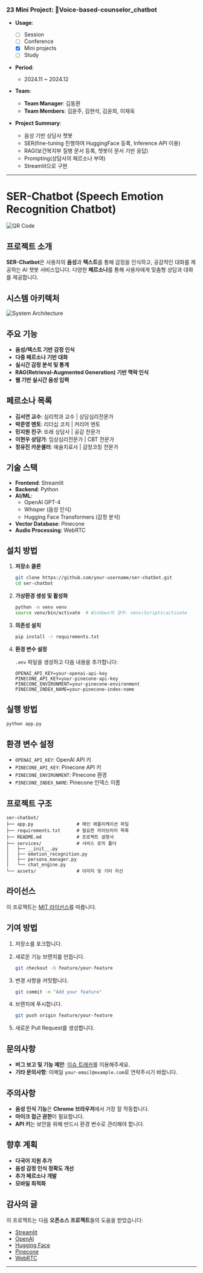 ### 23 Mini Project: **Voice-based-counselor_chatbot**

- **Usage**: 
  - [ ] Session
  - [ ] Conference
  - [x] Mini projects
  - [ ] Study

- **Period**:  
  - 2024.11 ~ 2024.12

- **Team**:  
  - **Team Manager**: 김동환
  - **Team Members**: 김윤주, 김현석, 김윤희, 이재욱

- **Project Summary**:  
  - 음성 기반 상담사 챗봇
  - SER(fine-tuning 진행하여 HuggingFace 등록, Inference API 이용)
  - RAG(보건복지부 질병 문서 등록, 챗봇이 문서 기반 응답)
  - Prompting(상담사의 페르소나 부여)
  - Streamlit으로 구현



---



# SER-Chatbot (Speech Emotion Recognition Chatbot)

![QR Code](https://github.com/user-attachments/assets/d4189447-4442-4ef3-976e-e7675a5a63c4)

## 프로젝트 소개

**SER-Chatbot**은 사용자의 **음성**과 **텍스트**를 통해 감정을 인식하고, 공감적인 대화를 제공하는 AI 챗봇 서비스입니다. 다양한 **페르소나**를 통해 사용자에게 맞춤형 상담과 대화를 제공합니다.

## 시스템 아키텍처

![System Architecture](https://github.com/user-attachments/assets/15f1a560-6c47-4460-9790-5ef860ba3799)

## 주요 기능

- **음성/텍스트 기반 감정 인식**
- **다중 페르소나 기반 대화**
- **실시간 감정 분석 및 통계**
- **RAG(Retrieval-Augmented Generation) 기반 맥락 인식**
- **웹 기반 실시간 음성 입력**

## 페르소나 목록

- **김서연 교수**: 심리학과 교수 | 상담심리전문가
- **박준영 멘토**: 리더십 코치 | 커리어 멘토
- **민지원 친구**: 또래 상담사 | 공감 전문가
- **이현우 상담가**: 임상심리전문가 | CBT 전문가
- **정유진 카운셀러**: 예술치료사 | 감정코칭 전문가

## 기술 스택

- **Frontend**: Streamlit
- **Backend**: Python
- **AI/ML**:
  - OpenAI GPT-4
  - Whisper (음성 인식)
  - Hugging Face Transformers (감정 분석)
- **Vector Database**: Pinecone
- **Audio Processing**: WebRTC

## 설치 방법

1. **저장소 클론**

   ```bash
   git clone https://github.com/your-username/ser-chatbot.git
   cd ser-chatbot
   ```

2. **가상환경 생성 및 활성화**

   ```bash
   python -m venv venv
   source venv/bin/activate  # Windows의 경우: venv\Scripts\activate
   ```

3. **의존성 설치**

   ```bash
   pip install -r requirements.txt
   ```

4. **환경 변수 설정**

   `.env` 파일을 생성하고 다음 내용을 추가합니다:

   ```env
   OPENAI_API_KEY=your-openai-api-key
   PINECONE_API_KEY=your-pinecone-api-key
   PINECONE_ENVIRONMENT=your-pinecone-environment
   PINECONE_INDEX_NAME=your-pinecone-index-name
   ```

## 실행 방법

```bash
python app.py
```

## 환경 변수 설정

- `OPENAI_API_KEY`: OpenAI API 키
- `PINECONE_API_KEY`: Pinecone API 키
- `PINECONE_ENVIRONMENT`: Pinecone 환경
- `PINECONE_INDEX_NAME`: Pinecone 인덱스 이름

## 프로젝트 구조

```
ser-chatbot/
├── app.py                # 메인 애플리케이션 파일
├── requirements.txt      # 필요한 라이브러리 목록
├── README.md             # 프로젝트 설명서
├── services/             # 서비스 로직 폴더
│   ├── __init__.py
│   ├── emotion_recognition.py
│   ├── persona_manager.py
│   └── chat_engine.py
└── assets/               # 이미지 및 기타 자산
```

## 라이선스

이 프로젝트는 [MIT 라이선스](LICENSE)를 따릅니다.

## 기여 방법

1. 저장소를 포크합니다.
2. 새로운 기능 브랜치를 만듭니다.

   ```bash
   git checkout -b feature/your-feature
   ```

3. 변경 사항을 커밋합니다.

   ```bash
   git commit -m "Add your feature"
   ```

4. 브랜치에 푸시합니다.

   ```bash
   git push origin feature/your-feature
   ```

5. 새로운 Pull Request를 생성합니다.

## 문의사항

- **버그 보고 및 기능 제안**: [이슈 트래커](https://github.com/your-username/ser-chatbot/issues)를 이용해주세요.
- **기타 문의사항**: 이메일 `your-email@example.com`로 연락주시기 바랍니다.

## 주의사항

- **음성 인식 기능**은 **Chrome 브라우저**에서 가장 잘 작동합니다.
- **마이크 접근 권한**이 필요합니다.
- **API 키**는 보안을 위해 반드시 환경 변수로 관리해야 합니다.

## 향후 계획

- **다국어 지원 추가**
- **음성 감정 인식 정확도 개선**
- **추가 페르소나 개발**
- **모바일 최적화**

## 감사의 글

이 프로젝트는 다음 **오픈소스 프로젝트**들의 도움을 받았습니다:

- [Streamlit](https://streamlit.io/)
- [OpenAI](https://openai.com/)
- [Hugging Face](https://huggingface.co/)
- [Pinecone](https://www.pinecone.io/)
- [WebRTC](https://webrtc.org/)

---
